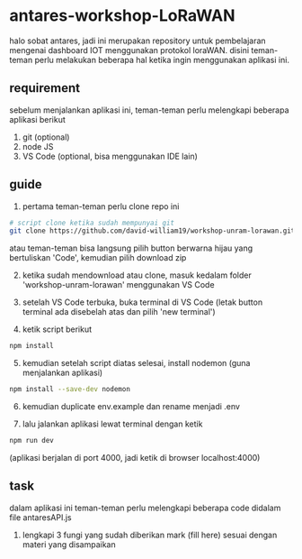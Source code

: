 # antares-workshop-LoRaWAN

halo sobat antares, jadi ini merupakan repository untuk pembelajaran mengenai dashboard IOT menggunakan protokol loraWAN. disini teman-teman perlu melakukan beberapa hal ketika ingin menggunakan aplikasi ini.

## requirement
sebelum menjalankan aplikasi ini, teman-teman perlu melengkapi beberapa aplikasi berikut
1. git (optional)
2. node JS
3. VS Code (optional, bisa menggunakan IDE lain)

## guide
1. pertama teman-teman perlu clone repo ini
```bash
# script clone ketika sudah mempunyai git
git clone https://github.com/david-william19/workshop-unram-lorawan.git
```
atau teman-teman bisa langsung pilih button berwarna hijau yang bertuliskan 'Code', kemudian pilih download zip

2. ketika sudah mendownload atau clone, masuk kedalam folder 'workshop-unram-lorawan' menggunakan VS Code

3. setelah VS Code terbuka, buka terminal di VS Code (letak button terminal ada disebelah atas dan pilih 'new terminal')

4. ketik script berikut
```bash
npm install
```

5. kemudian setelah script diatas selesai, install nodemon (guna menjalankan aplikasi)
```bash
npm install --save-dev nodemon
```

6. kemudian duplicate env.example dan rename menjadi .env

7. lalu jalankan aplikasi lewat terminal dengan ketik
```bash
npm run dev
```
(aplikasi berjalan di port 4000, jadi ketik di browser localhost:4000)

## task
dalam aplikasi ini teman-teman perlu melengkapi beberapa code didalam file antaresAPI.js

1. lengkapi 3 fungi yang sudah diberikan mark (fill here) sesuai dengan materi yang disampaikan
